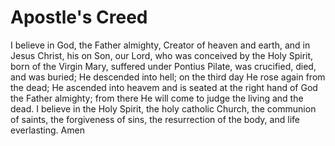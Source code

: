 # Apostle's Creed

I believe in God, the Father almighty, Creator of heaven and earth, and in Jesus Christ, his on Son, our Lord,
who was conceived by the Holy Spirit, born of the Virgin Mary, suffered under Pontius Pilate, was crucified, died, and was buried;
He descended into hell; on the third day He rose again from the dead; He ascended into heavem and is seated at the right hand of God
the Father almighty; from there He will come to judge the living and the dead. I believe in the Holy Spirit, the holy catholic Church,
the communion of saints, the forgiveness of sins, the resurrection of the body, and life everlasting. Amen